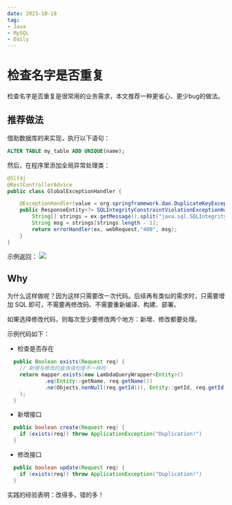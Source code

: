 ```yaml
---
date: 2023-10-18
tag:
- Java
- MySQL
- Daily
---
```


# 检查名字是否重复
检查名字是否重复是很常用的业务需求，本文推荐一种更省心、更少bug的做法。

<!-- more -->

## 推荐做法
借助数据库的来实现，执行以下语句：
```sql
ALTER TABLE my_table ADD UNIQUE(name);
```

然后，在程序里添加全局异常处理类：
```java
@Slf4j
@RestControllerAdvice
public class GlobalExceptionHandler {

    @ExceptionHandler(value = org.springframework.dao.DuplicateKeyException.class)
    public ResponseEntity<?> SQLIntegrityConstraintViolationExceptionHandler(Exception ex, HttpServletRequest webRequest) {
        String[] strings = ex.getMessage().split("java.sql.SQLIntegrityConstraintViolationException: ");
        String msg = strings[strings.length - 1];
        return errorHandler(ex, webRequest,"400", msg);
    }
}
```

示例返回：
![](https://raw.gitmirror.com/levy9527/image-holder/main/md-image-kit/1697616346892-cea4b6c7-1966-4dc5-84c6-d901eeeabd65.png#averageHue=%23fcfbfb&clientId=u791d113b-6ee5-4&from=paste&height=146&id=u5e5b9578&originHeight=146&originWidth=575&originalType=binary&ratio=1&rotation=0&showTitle=false&size=11093&status=done&style=none&taskId=u48e1cd4e-70db-4617-be80-0ec3828b522&title=&width=575)
## Why
为什么这样做呢？因为这样只需要改一次代码。后续再有类似的需求时，只需要增加 SQL 即可，不需要再修改码、不需要重新编译、构建、部署。

如果选择修改代码，则每次至少要修改两个地方：新增、修改都要处理。

示例代码如下：

- 检查是否存在
```java
  public Boolean exists(Request req) {
    // 新增与修改的查询语句是不一样的
    return mapper.exists(new LambdaQueryWrapper<Entity>()
            .eq(Entity::getName, req.getName())
            .ne(Objects.nonNull(req.getId()), Entity::getId, req.getId())
    );
  }
```

- 新增接口
```java
  public boolean create(Request req) {
    if (exists(req)) throw ApplicationException("Duplication!")
  }
```

- 修改接口
```java
  public boolean update(Request req) {
    if (exists(req)) throw ApplicationException("Duplication!")
  }
```

实践的经验表明：改得多，错的多！
